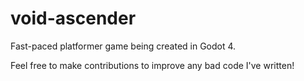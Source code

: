 # void-ascender
Fast-paced platformer game being created in Godot 4.

Feel free to make contributions to improve any bad code I've written!
